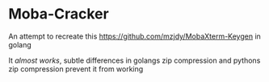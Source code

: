 # Moba-Cracker

An attempt to recreate this https://github.com/mzjdy/MobaXterm-Keygen in golang

It *almost works*, subtle differences in golangs zip compression and pythons zip compression prevent it from working
